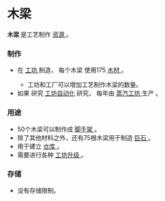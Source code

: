 # 木梁
<p>
  <strong>
      木梁
  </strong>
    是工艺制作
  <a href="?file=003-资源大全/02-木材">
      资源
  </a>
    。
</p>

### 制作
<ul>
    <li>
        在
      <a href="?file=001-猫咪百科/04-工坊/02-工艺">
          工坊
      </a>
        制造，
        每个木梁
        使用175
      <a href="?file=003-资源大全/02-木材">
          木材
      </a>
        。
    </li>
    <ul>
      <li>
          工坊和工厂可以增加工艺制作木梁的数量。
      </li>
    </ul>
    <li>
        如果
        研究
        <a href="?file=001-猫咪百科/04-工坊/01-升级#工坊自动化">
          工坊自动化</a>
        研究，
        每年由
      <a href="?file=001-猫咪百科/01-建筑物/06-工业建筑#蒸汽工房">
          蒸汽工坊
      </a>
        生产
        。
    </li>
  </ul>

### 用途
<ul>
    <li>
        50个木梁可以制作成
      <a href="?file=003-资源大全/25-脚手架">
          脚手架
      </a>
        。
    </li>
    <li>
        除了其他材料之外，还有75根木梁用于制造
      <a href="?file=003-资源大全/38-巨石">
          巨石
      </a>
        。
    </li>
    <li>
        用于建立
      <a href="?file=001-猫咪百科/01-建筑物/04-存储建筑#仓库">
          仓库
      </a>
        。
    </li>
    <li>
        需要进行各种
      <a href="?file=001-猫咪百科/04-工坊/01-升级">
          工坊升级
      </a>
        。
    </li>
  </ul>

### 存储
<ul>
    <li>
        没有存储限制。
    </li>
  </ul>
